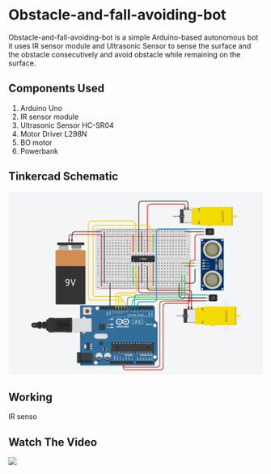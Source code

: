 # Obstacle-and-fall-avoiding-bot

Obstacle-and-fall-avoiding-bot is a simple Arduino-based autonomous bot it uses IR sensor module and Ultrasonic Sensor to sense the surface and the obstacle consecutively and avoid obstacle while remaining on the surface.

## Components Used

1. Arduino Uno
2. IR sensor module
3. Ultrasonic Sensor HC-SR04
4. Motor Driver L298N
5. BO motor
6. Powerbank

## Tinkercad Schematic

![](obstacle_&_fall_avoidance.png)

## Working

IR senso

## Watch The Video

<div>
  <a href="https://youtu.be/jDRYOdBuPZY"><img src="https://img.youtube.com/vi/jDRYOdBuPZY/0.jpg"></a>
</div>
